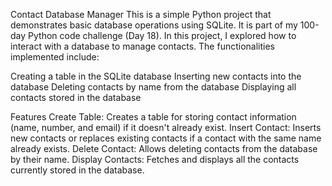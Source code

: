 Contact Database Manager
This is a simple Python project that demonstrates basic database operations using SQLite. It is part of my 100-day Python code challenge (Day 18). In this project, I explored how to interact with a database to manage contacts. The functionalities implemented include:

Creating a table in the SQLite database
Inserting new contacts into the database
Deleting contacts by name from the database
Displaying all contacts stored in the database

Features
Create Table: Creates a table for storing contact information (name, number, and email) if it doesn't already exist.
Insert Contact: Inserts new contacts or replaces existing contacts if a contact with the same name already exists.
Delete Contact: Allows deleting contacts from the database by their name.
Display Contacts: Fetches and displays all the contacts currently stored in the database.